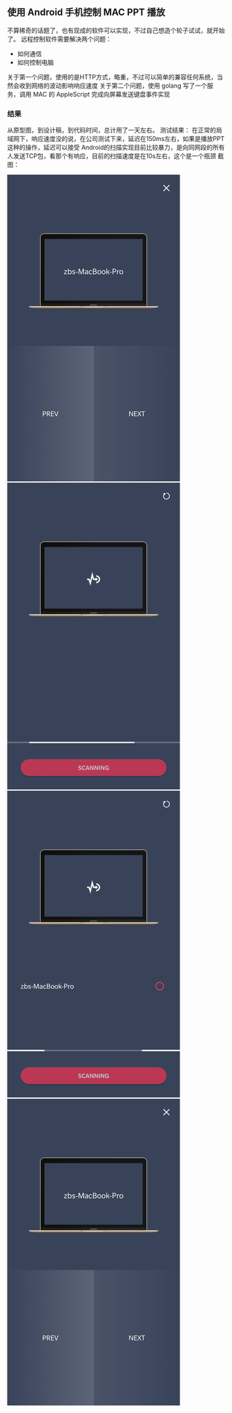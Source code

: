## 使用 Android 手机控制 MAC PPT 播放

不算稀奇的话题了，也有现成的软件可以实现，不过自己想造个轮子试试，就开始了。
远程控制软件需要解决两个问题：
- 如何通信
- 如何控制电脑

关于第一个问题，使用的是HTTP方式，略重，不过可以简单的兼容任何系统，当然会收到网络的波动影响响应速度
关于第二个问题，使用 golang 写了一个服务，调用 MAC 的 AppleScript 完成向屏幕发送键盘事件实现

### 结果
从原型图，到设计稿，到代码时间，总计用了一天左右。
测试结果：
在正常的局域网下，响应速度没的说，在公司测试下来，延迟在150ms左右，如果是播放PPT这种的操作，延迟可以接受
Android的扫描实现目前比较暴力，是向同网段的所有人发送TCP包，看那个有响应，目前的扫描速度是在10s左右，这个是一个瓶颈
截图：

![img.jpg](../images/upload/remote_control_action.jpg)
![img.jpg](../images/upload/remote_control_scan.jpg)
![img.jpg](../images/upload/remote_control_find.jpg)
![img.jpg](../images/upload/remote_control_action.jpg)